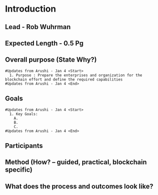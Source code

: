 
# Introduction
## Lead - Rob Wuhrman
## Expected Length - 0.5 Pg

## Overall purpose (State Why?)

    #Updates from Arushi - Jan 4 <Start>
      1. Purpose : Prepare the enterprises and organization for the blockchain effort and define the required capabilities
    #Updates from Arushi - Jan 4 <End>

## Goals

    #Updates from Arushi - Jan 4 <Start>
      1. Key Goals:
        A. 
        B.
        C.
    #Updates from Arushi - Jan 4 <End>

## Participants

## Method (How? – guided, practical, blockchain specific)
## What does the process and outcomes look like?
